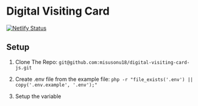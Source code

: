 # Digital Visiting Card

[![Netlify Status](https://api.netlify.com/api/v1/badges/af2c10bc-a7d4-4a4f-913a-c62f02f002e5/deploy-status)](https://app.netlify.com/sites/digital-visiting-demo/deploys)

## Setup
1. Clone The Repo: `git@github.com:misusonu18/digital-visiting-card-js.git`

2. Create .env file from the example file: `php -r "file_exists('.env') || copy('.env.example', '.env');"`

3. Setup the variable